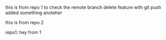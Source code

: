 this is from repo 1 
to check the remote branch delete feature with git push
added something
anoteher

this is from repo 2

repo1: hey from 1
